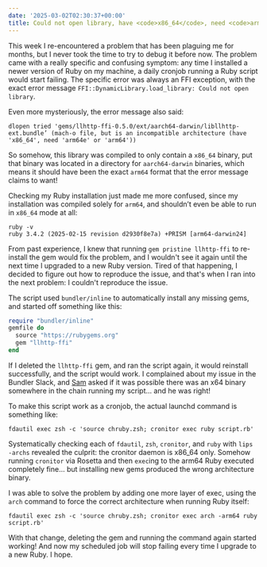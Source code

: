 ```yaml
---
date: '2025-03-02T02:30:37+00:00'
title: Could not open library, have <code>x86_64</code>, need <code>arm64</code>
---
```

This week I re-encountered a problem that has been plaguing me for months, but I never took the time to try to debug it before now. The problem came with a really specific and confusing symptom: any time I installed a newer version of Ruby on my machine, a daily cronjob running a Ruby script would start failing. The specific error was always an FFI exception, with the exact error message `FFI::DynamicLibrary.load_library: Could not open library`.

Even more mysteriously, the error message also said:

```
dlopen tried 'gems/llhttp-ffi-0.5.0/ext/aarch64-darwin/libllhttp-ext.bundle’ (mach-o file, but is an incompatible architecture (have 'x86_64', need 'arm64e' or 'arm64'))
```

So somehow, this library was compiled to only contain a `x86_64` binary, put that binary was located in a directory for `aarch64-darwin` binaries, which means it should have been the exact `arm64` format that the error message claims to want!

Checking my Ruby installation just made me more confused, since my installation was compiled solely for `arm64`, and shouldn’t even be able to run in `x86_64` mode at all:</p>

```
ruby -v
ruby 3.4.2 (2025-02-15 revision d2930f8e7a) +PRISM [arm64-darwin24]
```

From past experience, I knew that running `gem pristine llhttp-ffi` to re-install the gem would fix the problem, and I wouldn't see it again until the next time I upgraded to a new Ruby version. Tired of that happening, I decided to figure out how to reproduce the issue, and that's when I ran into the next problem: I couldn't reproduce the issue.

The script used `bundler/inline` to automatically install any missing gems, and started off something like this:

```ruby
require "bundler/inline"
gemfile do
  source "https://rubygems.org"
  gem "llhttp-ffi"
end
```

If I deleted the `llhttp-ffi` gem, and ran the script again, it would reinstall successfully, and the script would work. I complained about my issue in the Bundler Slack, and [Sam](https://segiddins.me) asked if it was possible there was an x64 binary somewhere in the chain running my script... and he was right!

To make this script work as a cronjob, the actual launchd command is something like:

```
fdautil exec zsh -c 'source chruby.zsh; cronitor exec ruby script.rb'
```

Systematically checking each of `fdautil`, `zsh`, `cronitor`, and `ruby` with `lips -archs` revealed the culprit: the cronitor daemon is x86_64 only. Somehow running `cronitor` via Rosetta and then `exec`ing to the arm64 Ruby executed completely fine... but installing new gems produced the wrong architecture binary.

I was able to solve the problem by adding one more layer of exec, using the `arch` command to force the correct architecture when running Ruby itself:

```
fdautil exec zsh -c 'source chruby.zsh; cronitor exec arch -arm64 ruby script.rb'
```

With that change, deleting the gem and running the command again started working! And now my scheduled job will stop failing every time I upgrade to a new Ruby. I hope.